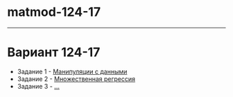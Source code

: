 # matmod-124-17
------------------------
# Вариант 124-17
- Задание 1 - [Манипуляции с данными](https://github.com/andthefox/mathmod-124-17/tree/master/assignment_1)
- Задание 2 - [Множественная регрессия](https://github.com/andthefox/mathmod-124-17/tree/master/assignment_2)
- Задание 3 - [...](https://github.com/andthefox/mathmod-124-17/tree/master/assignment_3)
